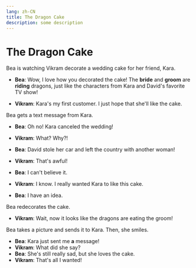 ```yaml
---
lang: zh-CN
title: The Dragon Cake
description: some description
---
```


# The Dragon Cake

Bea is watching Vikram decorate a wedding cake for her friend, Kara.

- **Bea**: Wow, I love how you decorated the cake!
  The **bride** and **groom** are **riding** dragons, just like the characters from Kara and David's favorite TV show!

- **Vikram**: Kara's my first customer. I just hope that she'll like the cake.

Bea gets a text message from Kara.

- **Bea**: Oh no! Kara canceled the wedding!

- **Vikram**: What? Why?!

- **Bea**: David stole her car and left the country with another woman!

- **Vikram**: That's awful!

- **Bea**: I can't believe it.

- **Vikram**: I know. I really wanted Kara to like this cake.

- **Bea**: I have an idea.

Bea redecorates the cake.

- **Vikram**: Wait, now it looks like the dragons are eating the groom!

Bea takes a picture and sends it to Kara. Then, she smiles.

- **Bea**: Kara just sent me **a** message!
- **Vikram**: What did she say?
- **Bea**: She's still really sad, but she loves the cake.
- **Vikram**: That's all I wanted!
